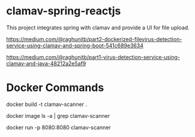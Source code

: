 # clamav-spring-reactjs
This project integrates spring with clamav and provide a UI for file upload.

https://medium.com/@raghunitb/part2-dockerized-filevirus-detection-service-using-clamav-and-spring-boot-541c689e3634

https://medium.com/@raghunitb/part1-virus-detection-service-using-clamav-and-java-48212a2e5af9


# Docker Commands

docker build -t clamav-scanner .

docker image ls -a | grep clamav-scanner

docker run -p 8080:8080  clamav-scanner

